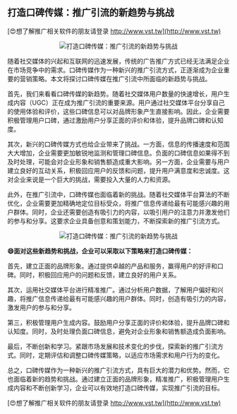 ## **打造口碑传媒：推广引流的新趋势与挑战**

[😍想了解推广相关软件的朋友请登录 http://www.vst.tw](http://www.vst.tw)

 <center><img src="https://vst.tw/MP4/tuiguang/png/8.png" alt="打造口碑传媒：推广引流的新趋势与挑战"></center>

随着社交媒体的兴起和互联网的迅速发展，传统的广告推广方式已经无法满足企业在市场竞争中的需求。口碑传媒作为一种新兴的推广引流方式，正逐渐成为企业重要的营销策略。本文将探讨口碑传媒在推广引流中所面临的新趋势与挑战。

首先，我们来看看口碑传媒的新趋势。随着社交媒体用户数量的快速增长，用户生成内容（UGC）正在成为推广引流的重要来源。用户通过社交媒体平台分享自己的使用体验和评价，这些口碑信息可以对品牌形象产生直接影响。因此，企业需要积极管理用户口碑，通过激励用户分享正面的评价和体验，提升品牌口碑和认知度。

其次，新兴的口碑传媒方式也给企业带来了挑战。一方面，信息的传播速度和范围大大增加，企业需要更加敏锐地监测和管理口碑信息。负面的口碑信息如果得不到及时处理，可能会对企业形象和销售额造成重大影响。另一方面，企业需要与用户建立良好的互动关系，积极回应用户的反馈和问题，提升用户满意度和忠诚度。这对企业来说是一个巨大的挑战，需要投入大量的人力和资源。

此外，在推广引流中，口碑传媒也面临着新的挑战。随着社交媒体平台算法的不断优化，企业需要更加精确地定位目标受众，将推广信息传递给最有可能感兴趣的用户群体。同时，企业还需要创造有吸引力的内容，以吸引用户的注意力并激发他们的参与和分享。这要求企业具备创意和策划能力，不断探索新的推广引流方式。

 <center><img src="https://vst.tw/MP4/tuiguang/png/1.png" alt="打造口碑传媒：推广引流的新趋势与挑战"></center>

**😄面对这些新趋势和挑战，企业可以采取以下策略来打造口碑传媒：**

首先，建立正面的品牌形象。通过提供卓越的产品和服务，赢得用户的好评和口碑。同时，积极回应用户的问题和反馈，建立良好的用户关系。

其次，运用社交媒体平台进行精准推广。通过分析用户数据，了解用户偏好和兴趣，将推广信息传递给最有可能感兴趣的用户群体。同时，创造有吸引力的内容，激发用户的参与和分享。

第三，积极管理用户生成内容。鼓励用户分享正面的评价和体验，提升品牌口碑和认知度。同时，及时处理负面口碑信息，避免对企业形象和销售额造成负面影响。

最后，不断创新和学习。紧跟市场发展和技术变化的步伐，探索新的推广引流方式。同时，定期评估和调整口碑传媒策略，以适应市场需求和用户行为的变化。

总之，口碑传媒作为一种新兴的推广引流方式，具有巨大的潜力和优势。然而，它也面临着新的趋势和挑战。通过建立正面的品牌形象，精准推广，积极管理用户生成内容和不断创新学习，企业可以有效地打造口碑传媒，实现推广引流的目标。

[😍想了解推广相关软件的朋友请登录 http://www.vst.tw](http://www.vst.tw)



